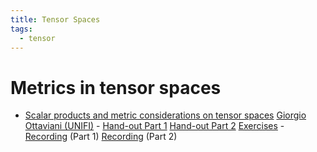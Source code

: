 ```yaml
---
title: Tensor Spaces
tags:
  - tensor
---
```

# Metrics in tensor spaces

 -  [Scalar products and metric considerations on tensor spaces](https://drive.google.com/file/d/1coE1_4jJ0EAJgh0DmlLK5K8Tda2M0BW1/view?usp=sharing) [Giorgio Ottaviani (UNIFI)](https://people.dimai.unifi.it/ottaviani/) 
	    - [Hand-out Part 1](https://drive.google.com/file/d/1ADIezkWPMeXSnxfuVu3wn4O9HZXp2C1o/view?usp=sharing)  [Hand-out Part 2](https://drive.google.com/file/d/19HyNjX0ZRslyHfpOztDg85A3EQwXcgEW/view?usp=sharing)  [Exercises](https://drive.google.com/file/d/18xVBKhZtptE4dtvzAM3YxvLbofeZHbbH/view?usp=sharing) 
	    - [Recording](https://youtu.be/XINyr8fIbyo) (Part 1) [Recording](https://youtu.be/ykp3gYeKUz8) (Part 2)